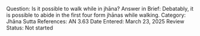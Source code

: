 Question: Is it possible to walk while in jhāna?
Answer in Brief: Debatably, it is possible to abide in the first four form jhānas while walking.
 Category: Jhāna
Sutta References: AN 3.63
Date Entered: March 23, 2025
Review Status: Not started